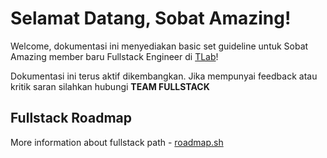 # Selamat Datang, Sobat Amazing!

Welcome, dokumentasi ini menyediakan basic set guideline untuk Sobat Amazing
member baru Fullstack Engineer di [TLab](https://tlab.co.id/)!

Dokumentasi ini terus aktif dikembangkan. Jika mempunyai feedback atau kritik saran
silahkan hubungi **TEAM FULLSTACK**

## Fullstack Roadmap

More information about fullstack path - [roadmap.sh](https://roadmap.sh/full-stack)